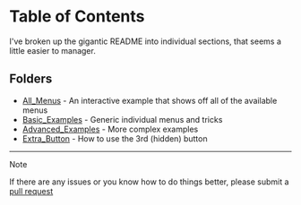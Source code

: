 # Table of Contents
I've broken up the gigantic README into individual sections, that seems a little easier to manager.

## Folders
- [All_Menus](https://github.com/RileyMeta/Bash-Dialog/tree/main/Examples/All_Menus) - An interactive example that shows off all of the available menus
- [Basic_Examples](https://github.com/RileyMeta/Bash-Dialog/tree/main/Examples/Basic_Examples) - Generic individual menus and tricks
- [Advanced_Examples](https://github.com/RileyMeta/Bash-Dialog/tree/main/Examples/Advanced_Examples) - More complex examples
- [Extra_Button](https://github.com/RileyMeta/Bash-Dialog/tree/main/Examples/Extra_Button) - How to use the 3rd (hidden) button

---

> [!NOTE]
> If there are any issues or you know how to do things better, please submit a [pull request](https://github.com/RileyMeta/Bash-Dialog/pulls)
